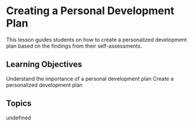 # Creating a Personal Development Plan

This lesson guides students on how to create a personalized development plan based on the findings from their self-assessments.

## Learning Objectives
Understand the importance of a personal development plan
Create a personalized development plan

## Topics
undefined